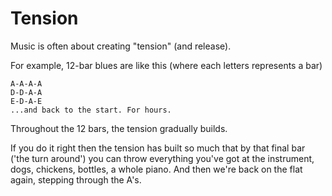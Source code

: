 ﻿# Tension

Music is often about creating "tension" (and release).

For example, 12-bar blues are like this (where each letters represents a bar)

    A-A-A-A
    D-D-A-A
    E-D-A-E
    ...and back to the start. For hours.

Throughout the 12 bars, the tension gradually builds.

If you do it right then the tension has built so much that by that final bar ('the turn around') you can throw everything you've got at the instrument, dogs, chickens, bottles, a whole piano. And then we're back on the flat again, stepping through the A's.
